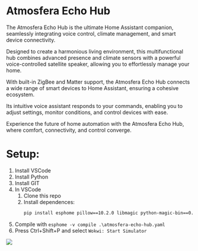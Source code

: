 # Atmosfera Echo Hub

The Atmosfera Echo Hub is the ultimate Home Assistant companion, seamlessly integrating voice control, climate management, and smart device connectivity.

Designed to create a harmonious living environment, this multifunctional hub combines advanced presence and climate sensors with a powerful voice-controlled satellite speaker, allowing you to effortlessly manage your home.

With built-in ZigBee and Matter support, the Atmosfera Echo Hub connects a wide range of smart devices to Home Assistant, ensuring a cohesive ecosystem.

Its intuitive voice assistant responds to your commands, enabling you to adjust settings, monitor conditions, and control devices with ease.

Experience the future of home automation with the Atmosfera Echo Hub, where comfort, connectivity, and control converge.

# Setup:

1. Install VSCode
2. Install Python
3. Install GIT
4. In VSCode
   1. Clone this repo
   2. Install dependences:
      ```bash
      pip install esphome pillow==10.2.0 libmagic python-magic-bin==0.4.14 pip-system-certs
      ```
5. Compile with `esphome -v compile .\atmosfera-echo-hub.yaml`
6. Press Ctrl+Shift+P and select `Wokwi: Start Simulator`

![](https://esphome.io/_images/made-for-esphome-white-on-black.svg)
